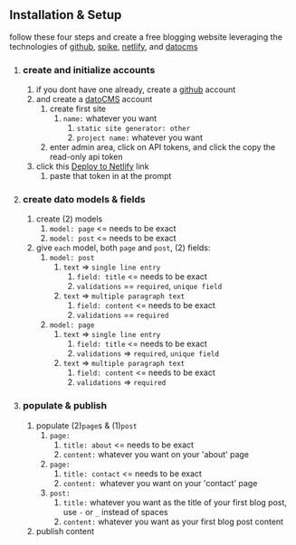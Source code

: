 #



## Installation & Setup

follow these four steps and create a free blogging website leveraging the technologies of [github](//github.com), [spike](//spike.cf), [netlify](//netlify.com), and [datocms](//datocms.com)

1. ### create and initialize accounts
    1. if you dont have one already, create a [github](//github.com) account
    1. and create a [datoCMS](//www.datocms.com) account
        1. create first site
            1. `name:` whatever you want
                1. `static site generator: other`
                1. `project name:` whatever you want
        1. enter admin area, click on API tokens, and click the copy the read-only api token
    1. click this [Deploy to Netlify](https://app.netlify.com/start/deploy?repository=https://github.com/wommy/technomad_spike_datocms) link
        1. paste that token in at the prompt

1. ### create dato models & fields
    1. create (2) models
        1. `model: page` <= needs to be exact
        1. `model: post` <= needs to be exact
    1. give `each` model, both `page` and `post`, (2) fields:
        1. `model: post`
            1. `text` => `single line entry`
                1. `field: title` <= needs to be exact
                1. `validations` == `required`, `unique field`
            1. `text` => `multiple paragraph text`
                1. `field: content` <= needs to be exact
                1. `validations` == `required`
        1. `model: page`
            1. `text` => `single line entry`
                1. `field: title` <= needs to be exact
                1. `validations` => `required`, `unique field`
            1. `text` => `multiple paragraph text`
                1. `field: content` <= needs to be exact
                1. `validations` => `required`

1. ### populate & publish
    1. populate (2)`page`s & (1)`post`
        1. `page:`
            1. `title: about` <= needs to be exact
            1. `content:` whatever you want on your 'about' page
        1. `page:`
            1. `title: contact` <= needs to be exact
            1. `content: `whatever you want on your 'contact' page
        1. `post:`
            1. `title:` whatever you want as the title of your first blog post, use `-` or `_` instead of spaces
            1. `content:` whatever you want as your first blog post content
    1. publish content
